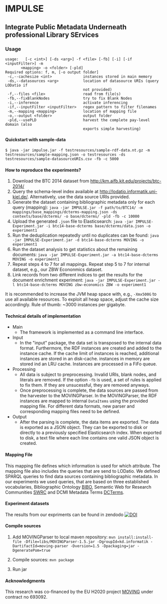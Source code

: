 # IMPULSE
## Integrate Public Metadata Underneath professional Library SErvices

### Usage
```
usage:   [-c <int>] [-ds <arg>] -f <file> [-fb] [-i] [-if <inputFilter>] -m
       <mapping> -o <folder> [-pld]
Required options: f, m, [-o output folder]
 -c,--cachesize <int>              instances stored in main memory
 -ds,--datasources <arg>           location of datasource URIs (query LODatio if
                                   not provided)
 -f,--files <file>                 read from file(s)
 -fb,--fixBlankNodes               try to fix Blank Nodes
 -i,--inference                    activate inferencing
 -if,--inputFilter <inputFilter>   regex pattern to filter filenames
 -m,--mapping <mapping>            location of mapping file
 -o,--output <folder>              output folder
 -pld,--usePLD                     harvest the complete pay-level domain (also
                                   exports simple harvesting)

```

#### Quickstart with sample-data
```
$ java -jar impulse.jar -f testresources/sample-rdf-data.nt.gz -m testresources/sample-mapping.json -o testresources -ds testresources/sample-datasourceURIs.csv -fb -c 5000

```
#### How to reproduce the experiments?

  1. Download the BTC 2014 dataset from http://km.aifb.kit.edu/projects/btc-2014/
  3. Query the schema-level index available at http://lodatio.informatik.uni-kiel.de/. Alternatively, use the data source URIs provided.
  4. Generate the dataset containing bibliographic metadata only for each query (mapping):
  `java -jar IMPULSE.jar -f path/to/BTC14/ -m mappings/base_mappings/dcterms-mapping.json -ds contexts/base/dcterms/ -o base/dcterms/ -pld -fb -c 10000`
  5. Upload the generated `.json` file to Elasticsearch:
  `java -jar IMPULSE-Experiment.jar -i btc14-base-dcterms base/dcterms/data.json -o experiment1`
  6. Run the deduplication repeatedly until no duplicates can be found:
  `java -jar IMPULSE-Experiment.jar -d btc14-base-dcterms MOVING -o experiment1`
  7. Run the dataset analysis to get statistics about the remaining documents:
  `java -jar IMPULSE-Experiment.jar -a btc14-base-dcterms MOVING -o experiment1`
  8. Repeat steps 4 to 7 for all mappings. Repeat step 5 to 7 for internal dataset, e.g., our ZBW Econonmics dataset.
  9. Link records from two different indices to get the results for the document enrichment experiment:
  `java -jar IMPULSE-Experiment.jar -l btc14-base-dcterms MOVING zbw-economics ZBW -o experiment1`


It is recommended to increase the JVM heap space with, e.g., `-Xmx500G` to use all available resources. To exploit all heap space, adjust the cache size accordingly. Rule of thumb: ~3000 instances per gigabyte.  

#### Technical details of implementation
* Main
   * The framework is implemented as a command line interface.  
* Input
   * In the "input" package, the data set is transposed to the internal data format. Furthermore, the RDF instances are created and added to the instance cache. If the cache limit of instances is reached, additional instances are stored in an disk-cache. instances in memory are stored ind an LRU cache. Instances are processed in a FiFo queue.     
* Processing
   * All data is subject to preprocessing. Invalid URIs, blank nodes, and literals are removed. If the option `-fb` is used, a set of rules is applied to fix them. If they are unsucessful, they are removed anyways.
   * Once preprocessing is complete, the data sources are passed from the harvester to the MOVINGParser. In the MOVINGParser, the RDF instances are mapped to internal `DataItems` using the provided mapping file. For different data formats, new parser and corresponding mapping files need to be defined.
* Output
   * After the parsing is complete, the data items are exported. The data is exported as a JSON object. They can be exported to disk or directly to a previously specified Elasticsearch index. When exported to disk, a text file where each line contains one valid JSON object is created.



#### Mapping File
This mapping file defines which information is used for which attribute.
The mapping file also includes the queries that are send to LODatio.
We defined SPARQL queries to find data sources containing bibliographic metadata. In our experiments we used queries, that are based on three established vocabularies, Bibliographic Ontology [BIBO](http://bibliontology.com/), Semantic Web for Research Communities [SWRC](http://ontoware.org/swrc) and DCMI Metadata Terms [DCTerms](http://dublincore.org/documents/dcmi-terms/).


#### Experiment datasets
The results from our expriments can be found in zendodo
[![DOI](https://zenodo.org/badge/DOI/10.5281/zenodo.2553811.svg)](https://doi.org/10.5281/zenodo.2553811)



#### Compile sources
1. Add MOVINGParser to local maven repository:
 ``mvn install:install-file -Dfile=libs/MOVINGParser-1.5.jar -DgroupId=kd.informatik -DartifactId=moving-parser -Dversion=1.5 -Dpackaging=jar -DgeneratePom=true``

2. Compile sources: ``mvn package``

3. Run jar 

#### Acknowledgments
This research was co-financed by the EU H2020 project [MOVING](http://www.moving-project.eu/) under contract no 693092.
